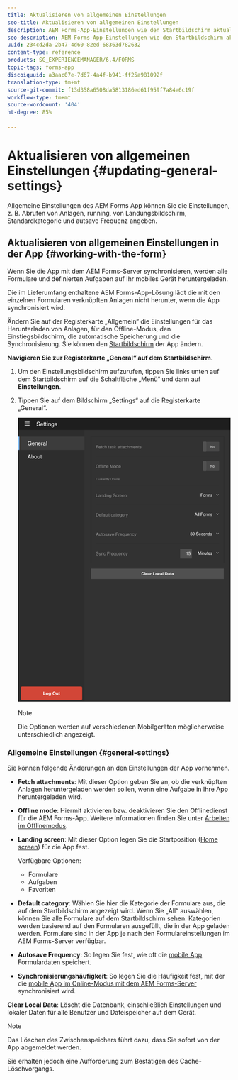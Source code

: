 ```yaml
---
title: Aktualisieren von allgemeinen Einstellungen
seo-title: Aktualisieren von allgemeinen Einstellungen
description: AEM Forms-App-Einstellungen wie den Startbildschirm aktualisieren und Optionen für Startpunkte und Anlagen abrufen
seo-description: AEM Forms-App-Einstellungen wie den Startbildschirm aktualisieren und Optionen für Startpunkte und Anlagen abrufen
uuid: 234cd2da-2b47-4d60-82ed-68363d782632
content-type: reference
products: SG_EXPERIENCEMANAGER/6.4/FORMS
topic-tags: forms-app
discoiquuid: a3aac07e-7d67-4a4f-b941-ff25a981092f
translation-type: tm+mt
source-git-commit: f13d358a6508da5813186ed61f959f7a84e6c19f
workflow-type: tm+mt
source-wordcount: '404'
ht-degree: 85%

---
```



# Aktualisieren von allgemeinen Einstellungen {#updating-general-settings}

Allgemeine Einstellungen des AEM Forms App können Sie die Einstellungen, z. B. Abrufen von Anlagen, running, von Landungsbildschirm, Standardkategorie und autsave Frequenz angeben.

## Aktualisieren von allgemeinen Einstellungen in der App {#working-with-the-form}

Wenn Sie die App mit dem AEM Forms-Server synchronisieren, werden alle Formulare und definierten Aufgaben auf Ihr mobiles Gerät heruntergeladen.

Die im Lieferumfang enthaltene AEM Forms-App-Lösung lädt die mit den einzelnen Formularen verknüpften Anlagen nicht herunter, wenn die App synchronisiert wird.

Ändern Sie auf der Registerkarte „Allgemein“ die Einstellungen für das Herunterladen von Anlagen, für den Offline-Modus, den Einstiegsbildschirm, die automatische Speicherung und die Synchronisierung. Sie können den [Startbildschirm](/help/forms/using/home-screen.md) der App ändern.

**Navigieren Sie zur Registerkarte „General“ auf dem Startbildschirm.**

1. Um den Einstellungsbildschirm aufzurufen, tippen Sie links unten auf dem Startbildschirm auf die Schaltfläche „Menü“ und dann auf **Einstellungen**.
1. Tippen Sie auf dem Bildschirm „Settings“ auf die Registerkarte „General“.

   ![Allgemeine Einstellungen in der AEM Forms-App](assets/gen-settings-2.png)

   >[!NOTE]
   >
   >Die Optionen werden auf verschiedenen Mobilgeräten möglicherweise unterschiedlich angezeigt.

### Allgemeine Einstellungen {#general-settings}

Sie können folgende Änderungen an den Einstellungen der App vornehmen.

* **Fetch attachments**: Mit dieser Option geben Sie an, ob die verknüpften Anlagen heruntergeladen werden sollen, wenn eine Aufgabe in Ihre App heruntergeladen wird.

* **Offline mode**: Hiermit aktivieren bzw. deaktivieren Sie den Offlinedienst für die AEM Forms-App. Weitere Informationen finden Sie unter [Arbeiten im Offlinemodus](/help/forms/using/work-offline-mode.md).

* **Landing screen**: Mit dieser Option legen Sie die Startposition ([Home screen](/help/forms/using/home-screen.md)) für die App fest.

   Verfügbare Optionen:

   * Formulare
   * Aufgaben
   * Favoriten

* **Default category**: Wählen Sie hier die Kategorie der Formulare aus, die auf dem Startbildschirm angezeigt wird. Wenn Sie „All“ auswählen, können Sie alle Formulare auf dem Startbildschirm sehen. Kategorien werden basierend auf den Formularen ausgefüllt, die in der App geladen werden. Formulare sind in der App je nach den Formulareinstellungen im AEM Forms-Server verfügbar.

* **Autosave Frequency**: So legen Sie fest, wie oft die  [mobile App ](/help/forms/using/autosave-data-app.md) Formulardaten speichert.

* **Synchronisierungshäufigkeit**: So legen Sie die Häufigkeit fest, mit der die  [mobile App im Online-Modus mit dem AEM Forms-Server ](/help/forms/using/sync-app.md) synchronisiert wird.

**Clear Local Data**: Löscht die Datenbank, einschließlich Einstellungen und lokaler Daten für alle Benutzer und Dateispeicher auf dem Gerät.

>[!NOTE]
>
>Das Löschen des Zwischenspeichers führt dazu, dass Sie sofort von der App abgemeldet werden.
>
>Sie erhalten jedoch eine Aufforderung zum Bestätigen des Cache-Löschvorgangs.
